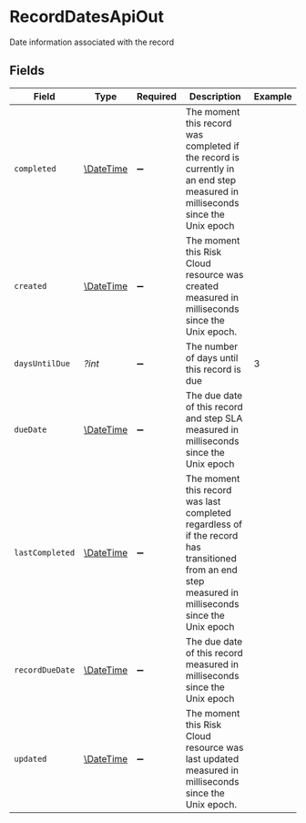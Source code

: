 # RecordDatesApiOut

Date information associated with the record


## Fields

| Field                                                                                                                                                 | Type                                                                                                                                                  | Required                                                                                                                                              | Description                                                                                                                                           | Example                                                                                                                                               |
| ----------------------------------------------------------------------------------------------------------------------------------------------------- | ----------------------------------------------------------------------------------------------------------------------------------------------------- | ----------------------------------------------------------------------------------------------------------------------------------------------------- | ----------------------------------------------------------------------------------------------------------------------------------------------------- | ----------------------------------------------------------------------------------------------------------------------------------------------------- |
| `completed`                                                                                                                                           | [\DateTime](https://www.php.net/manual/en/class.datetime.php)                                                                                         | :heavy_minus_sign:                                                                                                                                    | The moment this record was completed if the record is currently in an end step measured in milliseconds since the Unix epoch                          |                                                                                                                                                       |
| `created`                                                                                                                                             | [\DateTime](https://www.php.net/manual/en/class.datetime.php)                                                                                         | :heavy_minus_sign:                                                                                                                                    | The moment this Risk Cloud resource was created measured in milliseconds since the Unix epoch.                                                        |                                                                                                                                                       |
| `daysUntilDue`                                                                                                                                        | *?int*                                                                                                                                                | :heavy_minus_sign:                                                                                                                                    | The number of days until this record is due                                                                                                           | 3                                                                                                                                                     |
| `dueDate`                                                                                                                                             | [\DateTime](https://www.php.net/manual/en/class.datetime.php)                                                                                         | :heavy_minus_sign:                                                                                                                                    | The due date of this record and step SLA measured in milliseconds since the Unix epoch                                                                |                                                                                                                                                       |
| `lastCompleted`                                                                                                                                       | [\DateTime](https://www.php.net/manual/en/class.datetime.php)                                                                                         | :heavy_minus_sign:                                                                                                                                    | The moment this record was last completed regardless of if the record has transitioned from an end step measured in milliseconds since the Unix epoch |                                                                                                                                                       |
| `recordDueDate`                                                                                                                                       | [\DateTime](https://www.php.net/manual/en/class.datetime.php)                                                                                         | :heavy_minus_sign:                                                                                                                                    | The due date of this record measured in milliseconds since the Unix epoch                                                                             |                                                                                                                                                       |
| `updated`                                                                                                                                             | [\DateTime](https://www.php.net/manual/en/class.datetime.php)                                                                                         | :heavy_minus_sign:                                                                                                                                    | The moment this Risk Cloud resource was last updated measured in milliseconds since the Unix epoch.                                                   |                                                                                                                                                       |